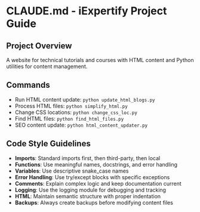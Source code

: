 # CLAUDE.md - iExpertify Project Guide

## Project Overview
A website for technical tutorials and courses with HTML content and Python utilities for content management.

## Commands
- Run HTML content update: `python update_html_blogs.py`
- Process HTML files: `python simplify_html.py`
- Change CSS locations: `python change_css_loc.py`
- Find HTML files: `python find_html_files.py`
- SEO content update: `python html_content_updater.py`

## Code Style Guidelines
- **Imports**: Standard imports first, then third-party, then local
- **Functions**: Use meaningful names, docstrings, and error handling
- **Variables**: Use descriptive snake_case names
- **Error Handling**: Use try/except blocks with specific exceptions
- **Comments**: Explain complex logic and keep documentation current
- **Logging**: Use the logging module for debugging and tracking
- **HTML**: Maintain semantic structure with proper indentation
- **Backups**: Always create backups before modifying content files
